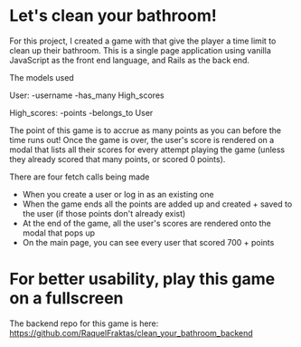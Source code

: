 # Let's clean your bathroom! 

For this project, I created a game with that give the player a time limit to clean up their bathroom. This is a single page application using vanilla JavaScript as the front end language, and Rails as the back end. 


The models used 

User:
-username
-has_many High_scores

High_scores:
-points
-belongs_to User

The point of this game is to accrue as many points as you can before the time runs out! Once the game is over, the user's score is rendered on a modal that lists all their scores for every attempt playing the game (unless they already scored that many points, or scored 0 points).

There are four fetch calls being made
* When you create a user or log in as an existing one
* When the game ends all the points are added up and created + saved to the user (if those points don't already exist)
* At the end of the game, all the user's scores are rendered onto the modal that pops up
* On the main page, you can see every user that scored 700 + points


# For better usability, play this game on a fullscreen 


The backend repo for this game is here:
https://github.com/RaquelFraktas/clean_your_bathroom_backend

